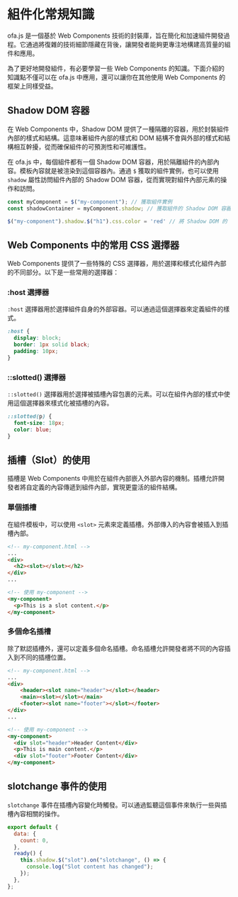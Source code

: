 # 組件化常規知識

ofa.js 是一個基於 Web Components 技術的封裝庫，旨在簡化和加速組件開發過程。它通過將復雜的技術細節隱藏在背後，讓開發者能夠更專注地構建高質量的組件和應用。

為了更好地開發組件，有必要學習一些 Web Components 的知識。下面介紹的知識點不僅可以在 ofa.js 中應用，還可以讓你在其他使用 Web Components 的框架上同樣受益。

## Shadow DOM 容器

在 Web Components 中，Shadow DOM 提供了一種隔離的容器，用於封裝組件內部的樣式和結構。這意味著組件內部的樣式和 DOM 結構不會與外部的樣式和結構相互幹擾，從而確保組件的可預測性和可維護性。

在 ofa.js 中，每個組件都有一個 Shadow DOM 容器，用於隔離組件的內部內容。模板內容就是被渲染到這個容器內。通過 `$` 獲取的組件實例，也可以使用 `shadow` 屬性訪問組件內部的 Shadow DOM 容器，從而實現對組件內部元素的操作和訪問。

```javascript
const myComponent = $("my-component"); // 獲取組件實例
const shadowContainer = myComponent.shadow; // 獲取組件的 Shadow DOM 容器

$("my-component").shadow.$("h1").css.color = 'red' // 將 Shadow DOM 的 h1 改為紅色
```

## Web Components 中的常用 CSS 選擇器

Web Components 提供了一些特殊的 CSS 選擇器，用於選擇和樣式化組件內部的不同部分。以下是一些常用的選擇器：

### :host 選擇器

`:host` 選擇器用於選擇組件自身的外部容器。可以通過這個選擇器來定義組件的樣式。

```css
:host {
  display: block;
  border: 1px solid black;
  padding: 10px;
}
```

### ::slotted() 選擇器

`::slotted()` 選擇器用於選擇被插槽內容包裹的元素。可以在組件內部的樣式中使用這個選擇器來樣式化被插槽的內容。

```css
::slotted(p) {
  font-size: 18px;
  color: blue;
}
```

## 插槽（Slot）的使用

插槽是 Web Components 中用於在組件內部嵌入外部內容的機制。插槽允許開發者將自定義的內容傳遞到組件內部，實現更靈活的組件結構。

### 單個插槽

在組件模板中，可以使用 `<slot>` 元素來定義插槽。外部傳入的內容會被插入到插槽內部。

```html
<!-- my-component.html -->
...
<div>
  <h2><slot></slot></h2>
</div>
...
```

```html
<!-- 使用 my-component -->
<my-component>
  <p>This is a slot content.</p>
</my-component>
```

### 多個命名插槽

除了默認插槽外，還可以定義多個命名插槽。命名插槽允許開發者將不同的內容插入到不同的插槽位置。

```html
<!-- my-component.html -->
...
<div>
    <header><slot name="header"></slot></header>
    <main><slot></slot></main>
    <footer><slot name="footer"></slot></footer>
</div>
...
```

```html
<!-- 使用 my-component -->
<my-component>
  <div slot="header">Header Content</div>
  <p>This is main content.</p>
  <div slot="footer">Footer Content</div>
</my-component>
```

## slotchange 事件的使用

`slotchange` 事件在插槽內容變化時觸發。可以通過監聽這個事件來執行一些與插槽內容相關的操作。

```javascript
export default {
  data: {
    count: 0,
  },
  ready() {
    this.shadow.$("slot").on("slotchange", () => {
      console.log("Slot content has changed");
    });
  },
};
```